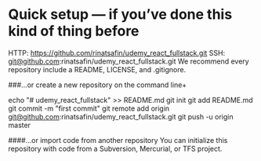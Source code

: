 # Quick setup — if you’ve done this kind of thing before
HTTP: https://github.com/rinatsafin/udemy_react_fullstack.git
SSH: git@github.com:rinatsafin/udemy_react_fullstack.git
We recommend every repository include a README, LICENSE, and .gitignore.



###…or create a new repository on the command line+

echo "# udemy_react_fullstack" >> README.md
git init
git add README.md
git commit -m "first commit"
git remote add origin git@github.com:rinatsafin/udemy_react_fullstack.git
git push -u origin master

####…or import code from another repository
You can initialize this repository with code from a Subversion, Mercurial, or TFS project.
